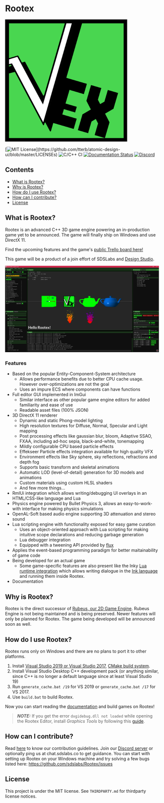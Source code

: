 # Rootex

<img src="/rootex/assets/rootex.png" width=400 />

[![MIT License](https://img.shields.io/apm/l/atomic-design-ui.svg?)](https://github.com/tterb/atomic-design-ui/blob/master/LICENSEs)
![C/C++ CI](https://github.com/sdslabs/Rootex/workflows/C/C++%20CI/badge.svg)
[![Documentation Status](https://readthedocs.org/projects/rootex/badge/?version=latest)](https://rootex.readthedocs.io/en/latest/?badge=latest)
[![Discord](https://discordapp.com/api/guilds/758961084337618944/embed.png)](https://discord.gg/dXkVEgTPu9)

## Contents

* [What is Rootex?](#what)
* [Why is Rootex?](#why)
* [How do I use Rootex?](#setup)
* [How can I contribute?](#how)
* [License](#license)

## <a name=what>What is Rootex?

Rootex is an advanced C++ 3D game engine powering an in-production game yet to be announced. The game will finally ship on Windows and use DirectX 11.

Find the upcoming features and the game's [public Trello board here!](https://trello.com/b/ES4oR0Gs/rootex-game)

This game will be a product of a join effort of SDSLabs and [Design Studio](https://www.instagram.com/ds_iitr/?hl=en).

<img src="/rootex/assets/editor.png"/>

### Features

* Based on the popular Entity-Component-System architecture
  * Allows performance benefits due to better CPU cache usage. However over-optimizations are not the goal
  * Uses an impure ECS where components can have functions
* Full editor GUI implemented in ImGui
  * Similar interface as other popular game engine editors for added familiarity and ease of use
  * Readable asset files (100% JSON)
* 3D DirectX 11 renderer
  * Dynamic and static Phong-model lighting
  * High resolution textures for Diffuse, Normal, Specular and Light mapping
  * Post processing effects like gaussian blur, bloom, Adaptive SSAO, FXAA, including ad-hoc sepia, black-and-white, tonemapping
  * Mildly configurable CPU based particle effects
  * Effekseer Particle effects integration available for high quality VFX
  * Environment effects like Sky sphere, sky reflections, refractions and depth fog
  * Supports basic transform and skeletal animations
  * Automatic LOD (level-of-detail) generation for 3D models and animations
  * Custom materials using custom HLSL shaders
  * And few more things...
* RmlUi integration which allows writing/debugging UI overlays in an HTML/CSS-like language and Lua
* Physics engine powered by Bullet Physics 3, allows an easy-to-work-with interface for making physics simulations
* OpenAL-Soft based audio engine supporting 3D attenuation and stereo sound
* Lua scripting engine with functionality exposed for easy game curation
  * Uses an object-oriented approach with Lua scripting for making intuitive scope declarations and reducing garbage generation
  * Lua debugger integration
  * Equipped with a tweening API provided by [flux](https://github.com/rxi/flux)
* Applies the event-based programming paradigm for better maitainability of game code
* Being developed for an actual game
  * Some game-specific features are also present like the Inky [Lua runtime integration](https://github.com/astrochili/narrator/) which allows writing dialogue in the [Ink language](https://www.inklestudios.com/ink/) and running them inside Rootex.
* Documentation

## <a name=why>Why is Rootex?

Rootex is the direct successor of [Rubeus, our 2D Game Engine](https://github.com/sdslabs/Rubeus). Rubeus Engine is not being maintained and is being preserved. Newer features will only be planned for Rootex. The game being developed will be announced soon as well.

## <a name=setup>How do I use Rootex?

Rootex runs only on Windows and there are no plans to port it to other platforms.

1. Install [Visual Studio 2019 or Visual Studio 2017](https://visualstudio.microsoft.com/vs/), [CMake build system](https://cmake.org/download/).
2. Install Visual Studio Desktop C++ development pack (or anything similar, since C++ is no longer a default language since at least Visual Studio 19)
3. Run `generate_cache.bat /19` for VS 2019 or `generate_cache.bat /17` for VS 2017.
4. Use `build.bat` to build Rootex.

Now you can start reading the [documentation](https://rootex.readthedocs.io/) and build games on Rootex!

> **_NOTE:_**  If you get the error `dxgidebug.dll not loaded` while opening the Rootex Editor, install *Graphics Tools* by following this [guide](https://docs.microsoft.com/en-us/windows/uwp/gaming/use-the-directx-runtime-and-visual-studio-graphics-diagnostic-features).

## <a name=how>How can I contribute?

Read [here](CONTRIBUTING.md) to know our contribution guidelines. Join our [Discord server](https://discord.gg/dXkVEgTPu9) or optionally ping us at chat.sdslabs.co to get guidance. You can start with setting up Rootex on your Windows machine and try solving a few bugs listed here: https://github.com/sdslabs/Rootex/issues

## <a name=license>License

This project is under the MIT license. See `THIRDPARTY.md` for thirdparty license notices.
